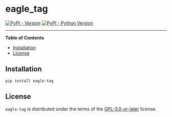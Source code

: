 # eagle_tag

[![PyPI - Version](https://img.shields.io/pypi/v/eagle-tag.svg)](https://pypi.org/project/eagle-tag)
[![PyPI - Python Version](https://img.shields.io/pypi/pyversions/eagle-tag.svg)](https://pypi.org/project/eagle-tag)

-----

**Table of Contents**

- [Installation](#installation)
- [License](#license)

## Installation

```console
pip install eagle-tag
```

## License

`eagle-tag` is distributed under the terms of the [GPL-3.0-or-later](https://spdx.org/licenses/GPL-3.0-or-later.html) license.
